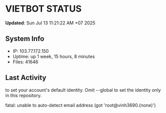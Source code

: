 # VIETBOT STATUS
**Updated**: Sun Jul 13 11:21:22 AM +07 2025

## System Info
- IP: 103.77.172.150
- Uptime: up 1 week, 15 hours, 8 minutes
- Files: 41646

## Last Activity

to set your account's default identity.
Omit --global to set the identity only in this repository.

fatal: unable to auto-detect email address (got 'root@vinh3690.(none)')
